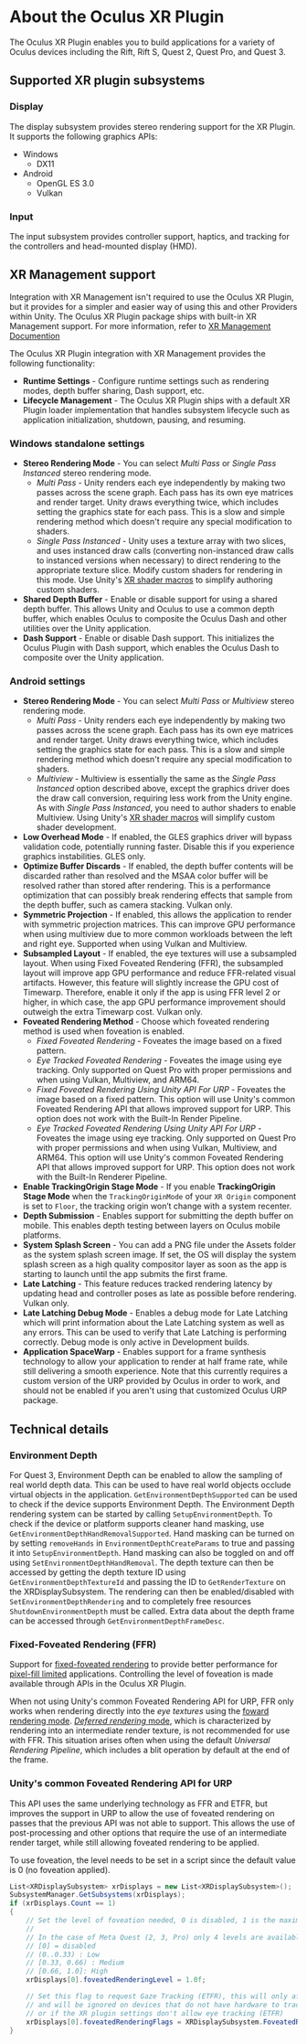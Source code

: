 # About the Oculus XR Plugin

The Oculus XR Plugin enables you to build applications for a variety of Oculus devices including the Rift, Rift S, Quest 2, Quest Pro, and Quest 3.

## Supported XR plugin subsystems

### Display 

The display subsystem provides stereo rendering support for the XR Plugin. It supports the following graphics APIs:

* Windows
    * DX11
* Android
    * OpenGL ES 3.0
    * Vulkan

### Input 

The input subsystem provides controller support, haptics, and tracking for the controllers and head-mounted display (HMD).

## XR Management support

Integration with XR Management isn't required to use the Oculus XR Plugin, but it provides for a simpler and easier way of using this and other Providers within Unity. The Oculus XR Plugin package ships with built-in XR Management support. For more information, refer to [XR Management Documention](https://docs.unity3d.com/Packages/com.unity.xr.management@latest)

The Oculus XR Plugin integration with XR Management provides the following functionality:

* **Runtime Settings** - Configure runtime settings such as rendering modes, depth buffer sharing, Dash support, etc.
* **Lifecycle Management** - The Oculus XR Plugin ships with a default XR Plugin loader implementation that handles subsystem lifecycle such as application initialization, shutdown, pausing, and resuming.

### Windows standalone settings

* **Stereo Rendering Mode** - You can select *Multi Pass* or *Single Pass Instanced* stereo rendering mode.
    * *Multi Pass* - Unity renders each eye independently by making two passes across the scene graph. Each pass has its own eye matrices and render target. Unity draws everything twice, which includes setting the graphics state for each pass. This is a slow and simple rendering method which doesn't require any special modification to shaders.
    * *Single Pass Instanced* - Unity uses a texture array with two slices, and uses instanced draw calls (converting non-instanced draw calls to instanced versions when necessary) to direct rendering to the appropriate texture slice. Modify custom shaders for rendering in this mode. Use Unity's [XR shader macros](xref:SinglePassInstancing) to simplify authoring custom shaders. 
* **Shared Depth Buffer** - Enable or disable support for using a shared depth buffer. This allows Unity and Oculus to use a common depth buffer, which enables Oculus to composite the Oculus Dash and other utilities over the Unity application.
* **Dash Support** - Enable or disable Dash support. This initializes the Oculus Plugin with Dash support, which enables the Oculus Dash to composite over the Unity application.

### Android settings

* **Stereo Rendering Mode** - You can select *Multi Pass* or *Multiview* stereo rendering mode.
    * *Multi Pass* - Unity renders each eye independently by making two passes across the scene graph. Each pass has its own eye matrices and render target. Unity draws everything twice, which includes setting the graphics state for each pass. This is a slow and simple rendering method which doesn't require any special modification to shaders.
    * *Multiview* - Multiview is essentially the same as the *Single Pass Instanced* option described above, except the graphics driver does the draw call conversion, requiring less work from the Unity engine. As with *Single Pass Instanced*, you need to author shaders to enable Multiview. Using Unity's [XR shader macros](xref:SinglePassInstancing) will simplify custom shader development.
* **Low Overhead Mode** - If enabled, the GLES graphics driver will bypass validation code, potentially running faster. Disable this if you experience graphics instabilities. GLES only.
* **Optimize Buffer Discards** - If enabled, the depth buffer contents will be discarded rather than resolved and the MSAA color buffer will be resolved rather than stored after rendering. This is a performance optimization that can possibly break rendering effects that sample from the depth buffer, such as camera stacking. Vulkan only.
* **Symmetric Projection** - If enabled, this allows the application to render with symmetric projection matrices. This can improve GPU performance when using multiview due to more common workloads between the left and right eye. Supported when using Vulkan and Multiview.
* **Subsampled Layout** - If enabled, the eye textures will use a subsampled layout. When using Fixed Foveated Rendering (FFR), the subsampled layout will improve app GPU performance and reduce FFR-related visual artifacts. However, this feature will slightly increase the GPU cost of Timewarp. Therefore, enable it only if the app is using FFR level 2 or higher, in which case, the app GPU performance improvement should outweigh the extra Timewarp cost. Vulkan only.
* **Foveated Rendering Method** - Choose which foveated rendering method is used when foveation is enabled.
    * *Fixed Foveated Rendering* - Foveates the image based on a fixed pattern.
    * *Eye Tracked Foveated Rendering* - Foveates the image using eye tracking. Only supported on Quest Pro with proper permissions and when using Vulkan, Multiview, and ARM64.
    * *Fixed Foveated Rendering Using Unity API For URP* - Foveates the image based on a fixed pattern. This option will use Unity's common Foveated Rendering API that allows improved support for URP. This option does not work with the Built-In Render Pipeline.
    * *Eye Tracked Foveated Rendering Using Unity API For URP* - Foveates the image using eye tracking. Only supported on Quest Pro with proper permissions and when using Vulkan, Multiview, and ARM64. This option will use Unity's common Foveated Rendering API that allows improved support for URP. This option does not work with the Built-In Renderer Pipeline.
* **Enable TrackingOrigin Stage Mode** - If you enable **TrackingOrigin Stage Mode** when the `TrackingOriginMode` of your `XR Origin` component is set to `Floor`, the tracking origin won’t change with a system recenter.
* **Depth Submission** - Enables support for submitting the depth buffer on mobile. This enables depth testing between layers on Oculus mobile platforms.
* **System Splash Screen** - You can add a PNG file under the Assets folder as the system splash screen image. If set, the OS will display the system splash screen as a high quality compositor layer as soon as the app is starting to launch until the app submits the first frame.
* **Late Latching** - This feature reduces tracked rendering latency by updating head and controller poses as late as possible before rendering. Vulkan only.
* **Late Latching Debug Mode** - Enables a debug mode for Late Latching which will print information about the Late Latching system as well as any errors. This can be used to verify that Late Latching is performing correctly. Debug mode is only active in Development builds.
* **Application SpaceWarp** - Enables support for a frame synthesis technology to allow your application to render at half frame rate, while still delivering a smooth experience. Note that this currently requires a custom version of the URP provided by Oculus in order to work, and should not be enabled if you aren't using that customized Oculus URP package.

## Technical details

### Environment Depth

For Quest 3, Environment Depth can be enabled to allow the sampling of real world depth data. This can be used to have real world objects occlude virtual objects in the application. `GetEnvironmentDepthSupported` can be used to check if the device supports Environment Depth. The Environment Depth rendering system can be started by calling `SetupEnvironmentDepth`. To check if the device or platform supports cleaner hand masking, use `GetEnvironmentDepthHandRemovalSupported`. Hand masking can be turned on by setting `removeHands` in `EnvironmentDepthCreateParams` to true and passing it into `SetupEnvironmentDepth`. Hand masking can also be toggled on and off using `SetEnvironmentDepthHandRemoval`. The depth texture can then be accessed by getting the depth texture ID using `GetEnvironmentDepthTextureId` and passing the ID to `GetRenderTexture` on the XRDisplaySubsystem. The rendering can then be enabled/disabled with `SetEnvironmentDepthRendering` and to completely free resources `ShutdownEnvironmentDepth` must be called. Extra data about the depth frame can be accessed through `GetEnvironmentDepthFrameDesc`.

### Fixed-Foveated Rendering (FFR)

Support for [fixed-foveated rendering](https://developer.oculus.com/documentation/quest/latest/concepts/mobile-ffr/) to provide better performance for [pixel-fill limited](https://en.wikipedia.org/wiki/Fillrate) applications. Controlling the level of foveation is made available through APIs in the Oculus XR Plugin.

When not using Unity's common Foveated Rendering API for URP, FFR only works when rendering directly into the *eye textures* using the [foward rendering mode](https://docs.unity3d.com/Manual/RenderTech-ForwardRendering.html).  [*Deferred rendering* mode](https://docs.unity3d.com/Manual/RenderTech-DeferredShading.html), which is characterized by rendering into an intermediate render texture, is not recommended for use with FFR. This situation arises often when using the default *Universal Rendering Pipeline*, which includes a blit operation by default at the end of the frame.

### Unity's common Foveated Rendering API for URP

This API uses the same underlying technology as FFR and ETFR, but improves the support in URP to allow the use of foveated rendering on passes that the previous API was not able to support. This allows the use of post-processing and other options that require the use of an intermediate render target, while still allowing foveated rendering to be applied.

To use foveation, the level needs to be set in a script since the default value is 0 (no foveation applied).

```c#
List<XRDisplaySubsystem> xrDisplays = new List<XRDisplaySubsystem>();
SubsystemManager.GetSubsystems(xrDisplays);
if (xrDisplays.Count == 1)
{
    // Set the level of foveation needed, 0 is disabled, 1 is the maximum foveation
    //
    // In the case of Meta Quest (2, 3, Pro) only 4 levels are available:
    // [0] = disabled
    // (0..0.33) : Low
    // [0.33, 0.66) : Medium
    // [0.66, 1.0]: High
    xrDisplays[0].foveatedRenderingLevel = 1.0f;

    // Set this flag to request Gaze Tracking (ETFR), this will only affect Quest Pro
    // and will be ignored on devices that do not have hardware to track eye movement
    // or if the XR plugin settings don't allow eye tracking (ETFR)
    xrDisplays[0].foveatedRenderingFlags = XRDisplaySubsystem.FoveatedRenderingFlags.GazeAllowed;
}
```
